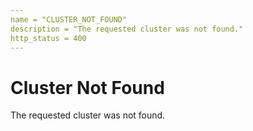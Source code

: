 ```yaml
---
name = "CLUSTER_NOT_FOUND"
description = "The requested cluster was not found."
http_status = 400
---
```


# Cluster Not Found

The requested cluster was not found.
